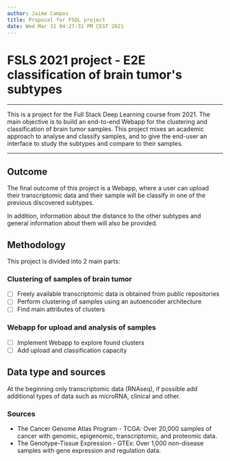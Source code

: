 ```yaml
---
author: Jaime Campos
title: Proposal for FSDL project
date: Wed Mar 31 04:27:31 PM CEST 2021
---
```


# FSLS 2021 project - E2E classification of brain tumor's subtypes

-----
This is a project for the Full Stack Deep Learning course from 2021.
The main objective is to build an end-to-end Webapp for the clustering and classification of brain tumor samples.
This project mixes an academic approach to analyse and classify samples, and to give the end-user an interface to study the subtypes and compare to their samples.

-----

## Outcome

The final outcome of this project is a Webapp, where a user can upload their transcriptomic data and their sample will be classify in one of the previous discovered subtypes.

In addition, information about the distance to the other subtypes and general information about them will also be provided.

## Methodology

This project is divided into 2 main parts:

### Clustering of samples of brain tumor

- [ ] Freely available transcriptomic data is obtained from public repositories
- [ ] Perform clustering of samples using an autoencoder architecture
- [ ] Find main attributes of clusters

### Webapp for upload and analysis of samples

- [ ] Implement Webapp to explore found clusters
- [ ] Add upload and classification capacity

## Data type and sources

At the beginning only transcriptomic data (RNAseq), if possible add additional types of data such as microRNA, clinical and other.

### Sources

- The Cancer Genome Atlas Program - TCGA: Over 20,000 samples of cancer with genomic, epigenomic, transcriptomic, and proteomic data.
- The Genotype-Tissue Expression - GTEx: Over 1,000 non-disease samples with gene expression and regulation data.

